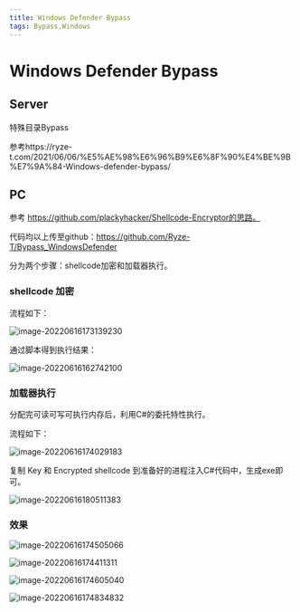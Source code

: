 ```yaml
---
title: Windows Defender Bypass
tags: Bypass,Windows
---
```


# Windows Defender Bypass

## Server 

特殊目录Bypass

参考https://ryze-t.com/2021/06/06/%E5%AE%98%E6%96%B9%E6%8F%90%E4%BE%9B%E7%9A%84-Windows-defender-bypass/

## PC

参考 https://github.com/plackyhacker/Shellcode-Encryptor的思路。

代码均以上传至github：https://github.com/Ryze-T/Bypass_WindowsDefender

分为两个步骤：shellcode加密和加载器执行。

### shellcode 加密

流程如下：

![image-20220616173139230](https://ryze-1258886299.cos.ap-beijing.myqcloud.com/image-20220616173139230.png)

通过脚本得到执行结果：

![image-20220616162742100](https://ryze-1258886299.cos.ap-beijing.myqcloud.com/image-20220616162742100.png)

### 加载器执行

分配完可读可写可执行内存后，利用C#的委托特性执行。

流程如下：

![image-20220616174029183](https://ryze-1258886299.cos.ap-beijing.myqcloud.com/image-20220616174029183.png)

复制 Key 和 Encrypted shellcode 到准备好的进程注入C#代码中，生成exe即可。

![image-20220616180511383](https://ryze-1258886299.cos.ap-beijing.myqcloud.com/20220616180511.png)

### 效果

![image-20220616174505066](https://ryze-1258886299.cos.ap-beijing.myqcloud.com/image-20220616174505066.png)

![image-20220616174411311](https://ryze-1258886299.cos.ap-beijing.myqcloud.com/image-20220616174411311.png)

![image-20220616174605040](https://ryze-1258886299.cos.ap-beijing.myqcloud.com/image-20220616174605040.png)

![image-20220616174834832](https://ryze-1258886299.cos.ap-beijing.myqcloud.com/image-20220616174834832.png)

